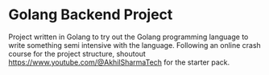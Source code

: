 # Golang Backend Project
Project written in Golang to try out the Golang programming language to write something semi intensive with the language.
Following an online crash course for the project structure, shoutout https://www.youtube.com/@AkhilSharmaTech for the starter pack.
